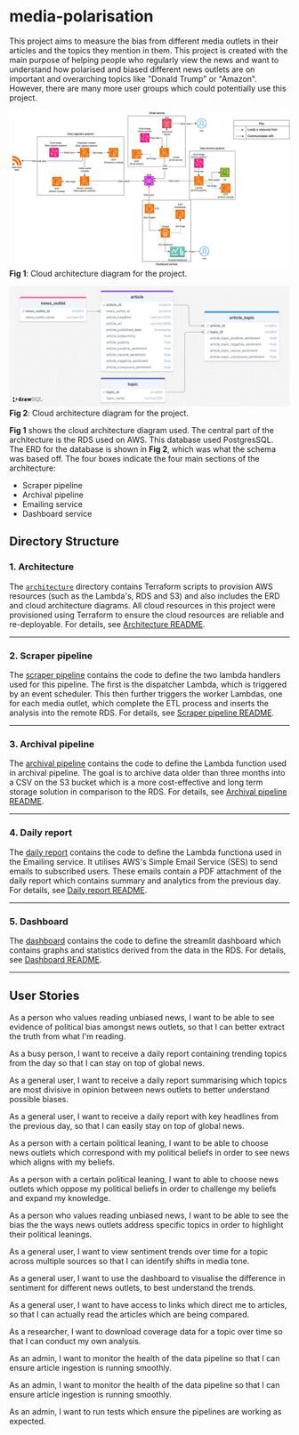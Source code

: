 # media-polarisation

This project aims to measure the bias from different media outlets in their articles and the topics they mention in them. This project is created with the main purpose of helping people who regularly view the news and want to understand how polarised and biased different news outlets are on important and overarching topics like "Donald Trump" or "Amazon". However, there are many more user groups which could potentially use this project.

![Architecture-diagram](/architecture/cloud_architecture.png)
**Fig 1**: Cloud architecture diagram for the project.

![ERD-diagram](/architecture/schema/ERD.png)
**Fig 2**: Cloud architecture diagram for the project.

**Fig 1** shows the cloud architecture diagram used. The central part of the architecture is the RDS used on AWS. This database used PostgresSQL. The ERD for the database is shown in **Fig 2**, which was what the schema was based off. The four boxes indicate the four main sections of the architecture:
- Scraper pipeline
- Archival pipeline
- Emailing service
- Dashboard service

## Directory Structure

### **1. Architecture**

The [`architecture`](architecture/) directory contains Terraform scripts to provision AWS resources (such as the Lambda's, RDS and S3) and also includes the ERD and cloud architecture diagrams. All cloud resources in this project were provisioned using Terraform to ensure the cloud resources are reliable and re-deployable.
For details, see [Architecture README](architecture/README.md).

---

### **2. Scraper pipeline**

The [scraper pipeline](/scraper-pipeline/) contains the code to define the two lambda handlers used for this pipeline. The first is the dispatcher Lambda, which is triggered by an event scheduler. This then further triggers the worker Lambdas, one for each media outlet, which complete the ETL process and inserts the analysis into the remote RDS.
For details, see [Scraper pipeline README](scraper-pipeline/README.md).

---

### **3. Archival pipeline**

The [archival pipeline](/archival-pipeline/) contains the code to define the Lambda function used in archival pipeline. The goal is to archive data older than three months into a CSV on the S3 bucket which is a more cost-effective and long term storage solution in comparison to the RDS.
For details, see [Archival pipeline README](archival-pipeline/README.md).

---

### **4. Daily report**

The [daily report](/daily-report/) contains the code to define the Lambda functiona used in the Emailing service. It utilises AWS's Simple Email Service (SES) to send emails to subscribed users. These emails contain a PDF attachment of the daily report which contains summary and analytics from the previous day.
For details, see [Daily report README](daily-report/README.md).

---

### **5. Dashboard**

The [dashboard](/dashboard/) contains the code to define the streamlit dashboard which contains graphs and statistics derived from the data in the RDS.
For details, see [Dashboard README](dashboard/README.md).

---

## User Stories

As a person who values reading unbiased news, I want to be able to see evidence of political bias amongst news outlets, so that I can better extract the truth from what I'm reading.

As a busy person, I want to receive a daily report containing trending topics from the day so that I can stay on top of global news.

As a general user, I want to receive a daily report summarising which topics are most divisive in opinion between news outlets to better understand possible biases.

As a general user, I want to receive a daily report with key headlines from the previous day, so that I can easily stay on top of global news.

As a person with a certain political leaning, I want to be able to choose news outlets which correspond with my political beliefs in order to see news which aligns with my beliefs.

As a person with a certain political leaning, I want to able to choose news outlets which oppose my political beliefs in order to challenge my beliefs and expand my knowledge.

As a person who values reading unbiased news, I want to be able to see the bias the the ways news outlets address specific topics in order to highlight their political leanings.

As a general user, I want to view sentiment trends over time for a topic across multiple sources so that I can identify shifts in media tone.

As a general user, I want to use the dashboard to visualise the difference in sentiment for different news outlets, to best understand the trends.

As a general user, I want to have access to links which direct me to articles, so that I can actually read the articles which are being compared.

As a researcher, I want to download coverage data for a topic over time so that I can conduct my own analysis. 

As an admin, I want to monitor the health of the data pipeline so that I can ensure article ingestion is running smoothly.

As an admin, I want to monitor the health of the data pipeline so that I can ensure article ingestion is running smoothly.

As an admin, I want to run tests which ensure the pipelines are working as expected.